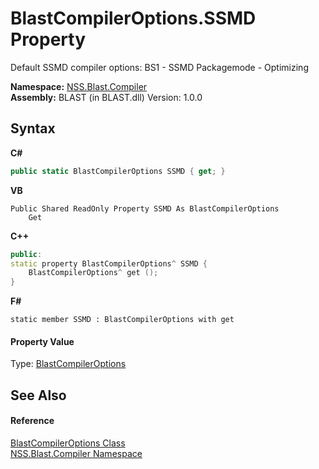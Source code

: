# BlastCompilerOptions.SSMD Property 
 

Default SSMD compiler options: BS1 - SSMD Packagemode - Optimizing

**Namespace:**&nbsp;<a href="26a25caa-f50b-92ad-f15c-dbb9db1493ae.md">NSS.Blast.Compiler</a><br />**Assembly:**&nbsp;BLAST (in BLAST.dll) Version: 1.0.0

## Syntax

**C#**<br />
``` C#
public static BlastCompilerOptions SSMD { get; }
```

**VB**<br />
``` VB
Public Shared ReadOnly Property SSMD As BlastCompilerOptions
	Get
```

**C++**<br />
``` C++
public:
static property BlastCompilerOptions^ SSMD {
	BlastCompilerOptions^ get ();
}
```

**F#**<br />
``` F#
static member SSMD : BlastCompilerOptions with get

```


#### Property Value
Type: <a href="acd2f6cc-9dc8-39b3-7ff6-2a1a35ecce47.md">BlastCompilerOptions</a>

## See Also


#### Reference
<a href="acd2f6cc-9dc8-39b3-7ff6-2a1a35ecce47.md">BlastCompilerOptions Class</a><br /><a href="26a25caa-f50b-92ad-f15c-dbb9db1493ae.md">NSS.Blast.Compiler Namespace</a><br />